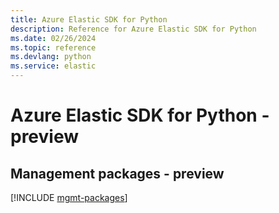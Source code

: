 ```yaml
---
title: Azure Elastic SDK for Python
description: Reference for Azure Elastic SDK for Python
ms.date: 02/26/2024
ms.topic: reference
ms.devlang: python
ms.service: elastic
---
```

# Azure Elastic SDK for Python - preview

## Management packages - preview
[!INCLUDE [mgmt-packages](elastic-mgmt-index.md)]